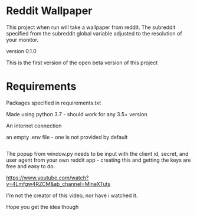 # Reddit Wallpaper

This project when run will take a wallpaper from reddit. The subreddit specified from the subreddit global variable adjusted to the resolution of your monitor.

version 0.1.0 

This is the first version of the open beta version of this project

# Requirements

Packages specified in requirements.txt

Made using python 3.7 - should work for any 3.5+ version

An internet connection

an empty .env file - one is not provided by default

```python

```

The popup from window.py needs to be input with the client id, secret, and user agent from your own reddit app - creating this and getting the keys are free and easy to do.

https://www.youtube.com/watch?v=4Lmfgw4RZCM&ab_channel=MineXTuts

I'm not the creator of this video, nor have i watched it.

Hope you get the idea though